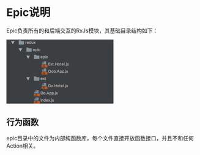# Epic说明

Epic负责所有的和后端交互的RxJs模块，其基础目录结构如下：

![](/assets/KM1002/003.png)

## 行为函数

epic目录中的文件为内部纯函数库，每个文件直接开放函数接口，并且不和任何Action相关。

